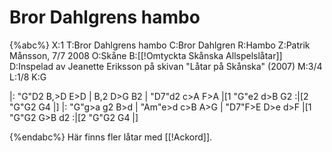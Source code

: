 # Bror Dahlgrens hambo

{%abc%}
X:1
T:Bror Dahlgrens hambo
C:Bror Dahlgren
R:Hambo
Z:Patrik Månsson, 7/7 2008
O:Skåne
B:[[!Omtyckta Skånska Allspelslåtar]]
D:Inspelad av Jeanette Eriksson på skivan "Låtar på Skånska" (2007)
M:3/4
L:1/8
K:G

|: "G"D2 B,>D E>D | B,2 D>G B2  | "D7"d2 c>A F>A  |[1 "G"e2 d>B G2 :|[2 "G"G2 G4 |]
|: "G"g>a g2 B>d   | "Am"e>d c>B A>G | "D7"F>E D>e d>F |[1 "G"G2 G>B d2 :|[2 "G"G2 G4 |] 

{%endabc%}
Här finns fler låtar med [[!Ackord]].

